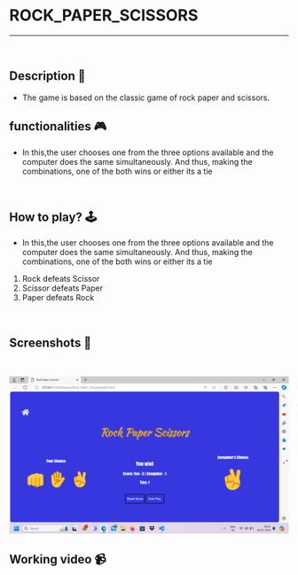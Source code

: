 # **ROCK_PAPER_SCISSORS** 

---

<br>

## **Description 📃**
<!-- add your game description here  -->
- The game is based on the classic game of rock paper and scissors.

## **functionalities 🎮**
<!-- add functionalities over here -->
- In this,the user chooses one from the three options available and the computer does the same simultaneously. And thus, making the combinations, one of the both wins or either its a tie
<br>

## **How to play? 🕹️**
<!-- add the steps how to play games -->
- In this,the user chooses one from the three options available and the computer does the same simultaneously. And thus, making the combinations, one of the both wins or either its a tie
1. Rock defeats Scissor
2. Scissor defeats Paper
3. Paper defeats Rock

<br>

## **Screenshots 📸**

<br>
<!-- add your screenshots like this -->
<!-- ![image](url) -->

![image](..//..//assets/images/Rock_Paper_Scissors.png)
<br>

## **Working video 📹**
<!-- add your working video over here -->
